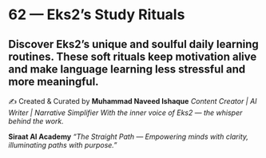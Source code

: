 # 62 — Eks2’s Study Rituals

Discover Eks2’s unique and soulful daily learning routines. These soft rituals keep motivation alive and make language learning less stressful and more meaningful.
---
✍️ Created & Curated by
**Muhammad Naveed Ishaque**
*Content Creator | AI Writer | Narrative Simplifier*
*With the inner voice of Eks2 — the whisper behind the work.*

**Siraat AI Academy**
*“The Straight Path — Empowering minds with clarity, illuminating paths with purpose.”*
